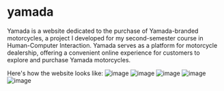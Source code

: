 # yamada

Yamada is a website dedicated to the purchase of Yamada-branded motorcycles, a project I developed for my second-semester course in Human-Computer Interaction. Yamada serves as a platform for motorcycle dealership, offering a convenient online experience for customers to explore and purchase Yamada motorcycles.

Here's how the website looks like:
![image](https://github.com/zetashbrn/yamada/assets/111561157/d6dc3b9c-d442-45a0-89d5-84482b6be174)
![image](https://github.com/zetashbrn/yamada/assets/111561157/7dc06396-fe5f-4fba-ac01-5c31316268bc)
![image](https://github.com/zetashbrn/yamada/assets/111561157/1e9de395-e2d1-4fbd-b90b-f1c90e11bde4)
![image](https://github.com/zetashbrn/yamada/assets/111561157/7ade2735-974a-4a47-8fe6-550395e4520e)
![image](https://github.com/zetashbrn/yamada/assets/111561157/59e98db6-e510-468d-bd29-3ddca9b4e108)
